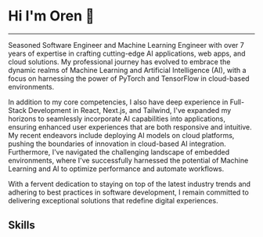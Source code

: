 <!--
**Neroren/Neroren** is a ✨ _special_ ✨ repository because its `README.md` (this file) appears on your GitHub profile.

Here are some ideas to get you started:

- 🔭 I’m currently working on ...
- 🌱 I’m currently learning ...
- 👯 I’m looking to collaborate on ...
- 🤔 I’m looking for help with ...
- 💬 Ask me about ...
- 📫 How to reach me: ...
- 😄 Pronouns: ...
- ⚡ Fun fact: ...
-->
# Hi I'm Oren 👋
---
<!--Software Engineer and Front-end developer with 7+ years of experience building apps, websites and web applications. I specialize in HTML, CSS, JavaScript, React, TypeScript, Tailwind and Next.js. I'm passionate about creating fast, responsive, and intuitive user experiences, and I love to stay up-to-date with the latest trends and best practices in web development.-->
Seasoned Software Engineer and Machine Learning Engineer with over 7 years of expertise in crafting cutting-edge AI applications, web apps, and cloud solutions. My professional journey has evolved to embrace the dynamic realms of Machine Learning and Artificial Intelligence (AI), with a focus on harnessing the power of PyTorch and TensorFlow in cloud-based environments.

In addition to my core competencies, I also have deep experience in Full-Stack Development in React, Next.js, and Tailwind, I've expanded my horizons to seamlessly incorporate AI capabilities into applications, ensuring enhanced user experiences that are both responsive and intuitive. My recent endeavors include deploying AI models on cloud platforms, pushing the boundaries of innovation in cloud-based AI integration. Furthermore, I've navigated the challenging landscape of embedded environments, where I've successfully harnessed the potential of Machine Learning and AI to optimize performance and automate workflows.

With a fervent dedication to staying on top of the latest industry trends and adhering to best practices in software development, I remain committed to delivering exceptional solutions that redefine digital experiences.

<!-- 
<p align="center">
<a target="_blank" href="">👉 Portfolio 👈</a>   
</p> -->

## Skills
<p align="center">
  <img alt="" src="https://img.shields.io/badge/C/C++-001A6A?style=for-the-badge&logo=cplusplus&logoColor=white" />
  <!-- <img alt="" src="https://img.shields.io/badge/Java-F7DF1E?style=for-the-badge&logo=coffeescript&logoColor=black" /> -->
  <img alt="" src="https://img.shields.io/badge/Python-F7DF1E?style=for-the-badge&logo=python&logoColor=black" />
  <img alt="" src="https://img.shields.io/badge/PyTorch-EE4C2C?style=for-the-badge&logo=pytorch&logoColor=white" />
  <img alt="" src="https://img.shields.io/badge/TensorFlow-FF6F00?style=for-the-badge&logo=tensorflow&logoColor=white" />
  <br/>
  
  <img alt="" src="https://img.shields.io/badge/HTML5-E34F26?style=for-the-badge&logo=html5&logoColor=white" />
  <img alt="" src="https://img.shields.io/badge/CSS3-1572B6?style=for-the-badge&logo=css3&logoColor=white" />
  <img alt="" src="https://img.shields.io/badge/JavaScript-F7DF1E?style=for-the-badge&logo=javascript&logoColor=black" />
  <img alt="" src="https://img.shields.io/badge/TypeScript-007ACC?style=for-the-badge&logo=typescript&logoColor=white" />
  <br/>
  <img alt="" src="https://img.shields.io/badge/React-20232A?style=for-the-badge&logo=react&logoColor=61DAFB" />
  <img alt="" src="https://img.shields.io/badge/Next.js-000000?style=for-the-badge&logo=nextdotjs&logoColor=white" />
  <img alt="" src="https://img.shields.io/badge/Vue.js-00AA00?style=for-the-badge&logo=vuedotjs&logoColor=black" />
  <br/>
  <img alt="" src="https://img.shields.io/badge/Sass-CC6699?style=for-the-badge&logo=sass&logoColor=white" />
  <img alt="" src="https://img.shields.io/badge/Tailwind-38bdf8?style=for-the-badge&logo=tailwindcss&logoColor=white" />
  <img alt="" src="https://img.shields.io/badge/Jest-323330?style=for-the-badge&logo=Jest&logoColor=white" />
  <br/>
  <img alt="" src="https://img.shields.io/badge/GIT-E44C30?style=for-the-badge&logo=git&logoColor=white" />
  <img alt="" src="https://img.shields.io/badge/Firebase-ffcb2f?style=for-the-badge&logo=firebase&logoColor=black" />
</p>
